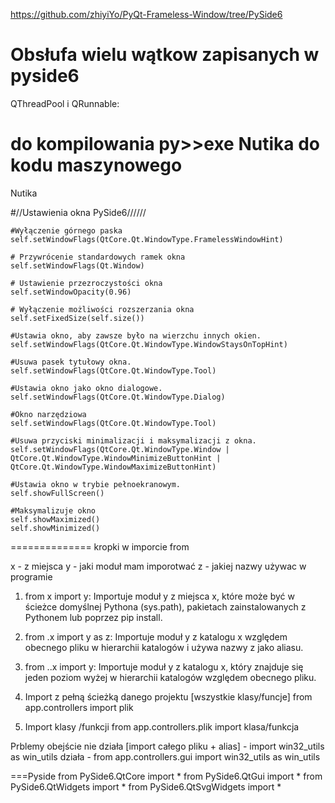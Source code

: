 https://github.com/zhiyiYo/PyQt-Frameless-Window/tree/PySide6


# Obsłufa wielu wątkow zapisanych w pyside6
QThreadPool i QRunnable:

# do kompilowania py>>exe Nutika do kodu maszynowego
Nutika

#//Ustawienia okna PySide6//////
        
    #Wyłączenie górnego paska 
    self.setWindowFlags(QtCore.Qt.WindowType.FramelessWindowHint)
    
    # Przywrócenie standardowych ramek okna
    self.setWindowFlags(Qt.Window)  
    
    # Ustawienie przezroczystości okna
    self.setWindowOpacity(0.96)

    # Wyłączenie możliwości rozszerzania okna 
    self.setFixedSize(self.size())

    #Ustawia okno, aby zawsze było na wierzchu innych okien.
    self.setWindowFlags(QtCore.Qt.WindowType.WindowStaysOnTopHint)

    #Usuwa pasek tytułowy okna.
    self.setWindowFlags(QtCore.Qt.WindowType.Tool)

    #Ustawia okno jako okno dialogowe.
    self.setWindowFlags(QtCore.Qt.WindowType.Dialog)

    #Okno narzędziowa
    self.setWindowFlags(QtCore.Qt.WindowType.Tool)

    #Usuwa przyciski minimalizacji i maksymalizacji z okna.
    self.setWindowFlags(QtCore.Qt.WindowType.Window | QtCore.Qt.WindowType.WindowMinimizeButtonHint | QtCore.Qt.WindowType.WindowMaximizeButtonHint)

    #Ustawia okno w trybie pełnoekranowym.
    self.showFullScreen()

    #Maksymalizuje okno
    self.showMaximized()
    self.showMinimized()

============== kropki w imporcie from

x - z miejsca 
y - jaki moduł mam imporotwać 
z - jakiej nazwy używac w programie

1. from x import y:
Importuje moduł y z miejsca x, które może być w ścieżce domyślnej Pythona (sys.path), pakietach zainstalowanych z Pythonem lub poprzez pip install.

2. from .x import y as z:
Importuje moduł y z katalogu x względem obecnego pliku w hierarchii katalogów i używa nazwy z jako aliasu.

3. from ..x import y:
Importuje moduł y z katalogu x, który znajduje się jeden poziom wyżej w hierarchii katalogów względem obecnego pliku.

4. Import z pełną ścieżką danego projektu [wszystkie klasy/funcje]
from app.controllers import plik

5. Import klasy /funkcji 
from app.controllers.plik import klasa/funkcja

Prblemy obejście 
nie działa [import całego pliku + alias] - import win32_utils as win_utils
działa - from app.controllers.gui import win32_utils as win_utils


===Pyside
from PySide6.QtCore import *
from PySide6.QtGui import *
from PySide6.QtWidgets import *
from PySide6.QtSvgWidgets import *
